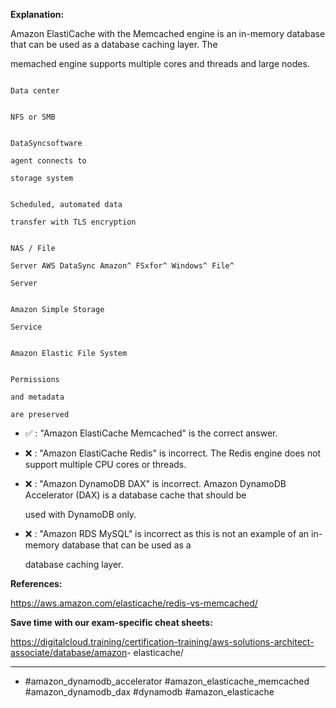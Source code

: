 **Explanation:**

Amazon ElastiCache with the Memcached engine is an in-memory database that can be used as a database caching layer. The

memached engine supports multiple cores and threads and large nodes.

```

Data center

```

```

NFS or SMB

```

```

DataSyncsoftware

agent connects to

storage system

```

```

Scheduled, automated data

transfer with TLS encryption

```

```

NAS / File

Server AWS DataSync Amazon^ FSxfor^ Windows^ File^

Server

```

```

Amazon Simple Storage

Service

```

```

Amazon Elastic File System

```

```

Permissions

and metadata

are preserved

```

- ✅ :  "Amazon ElastiCache Memcached" is the correct answer.

- ❌ :  "Amazon ElastiCache Redis" is incorrect. The Redis engine does not support multiple CPU cores or threads.

- ❌ :  "Amazon DynamoDB DAX" is incorrect. Amazon DynamoDB Accelerator (DAX) is a database cache that should be

  used with DynamoDB only.

- ❌ :  "Amazon RDS MySQL" is incorrect as this is not an example of an in-memory database that can be used as a

  database caching layer.

**References:**

<https://aws.amazon.com/elasticache/redis-vs-memcached/>

**Save time with our exam-specific cheat sheets:**

<https://digitalcloud.training/certification-training/aws-solutions-architect-associate/database/amazon>- elasticache/

----

- #amazon_dynamodb_accelerator #amazon_elasticache_memcached #amazon_dynamodb_dax #dynamodb #amazon_elasticache
